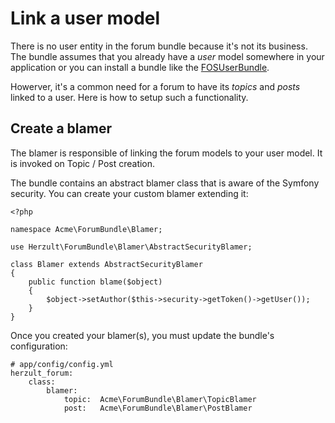 Link a user model
=================

There is no user entity in the forum bundle because it's not its business.
The bundle assumes that you already have a _user_ model somewhere in your
application or you can install a bundle like the [FOSUserBundle][fos-user].

Howerver, it's a common need for a forum to have its _topics_ and _posts_
linked to a user. Here is how to setup such a functionality.

Create a blamer
---------------

The blamer is responsible of linking the forum models to your user model. It is
invoked on Topic / Post creation.

The bundle contains an abstract blamer class that is aware of the Symfony
security. You can create your custom blamer extending it:

    <?php

    namespace Acme\ForumBundle\Blamer;

    use Herzult\ForumBundle\Blamer\AbstractSecurityBlamer;

    class Blamer extends AbstractSecurityBlamer
    {
        public function blame($object)
        {
            $object->setAuthor($this->security->getToken()->getUser());
        }
    }

Once you created your blamer(s), you must update the bundle's configuration:

    # app/config/config.yml
    herzult_forum:
        class:
            blamer:
                topic:  Acme\ForumBundle\Blamer\TopicBlamer
                post:   Acme\ForumBundle\Blamer\PostBlamer

[fos-user]: https://github.com/FriendsOfSymfony/FOSUserBundle.git
